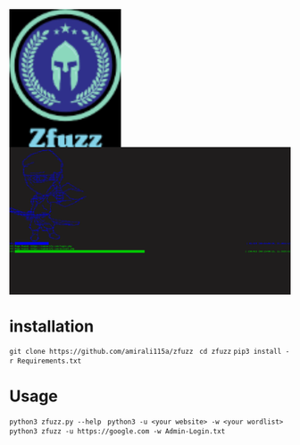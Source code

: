 
<img align="center" src="logo.png" width="200">
<img align="center" src="screen.png" width="900">

# installation
`git clone https://github.com/amirali115a/zfuzz `
`cd zfuzz`
`pip3 install -r Requirements.txt`

# Usage
`python3 zfuzz.py --help `
`python3 -u <your website> -w <your wordlist> `
`python3 zfuzz -u https://google.com -w Admin-Login.txt `
